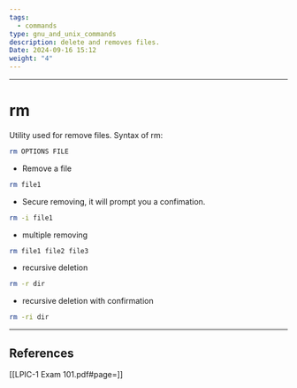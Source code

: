 ```yaml
---
tags:
  - commands
type: gnu_and_unix_commands
description: delete and removes files.
Date: 2024-09-16 15:12
weight: "4"
---
```


___
# rm

Utility used for remove files.
Syntax of rm:

```bash
rm OPTIONS FILE
```

- Remove a file
```bash
rm file1
```

- Secure removing, it will prompt you a confimation.
```bash
rm -i file1
```

- multiple removing
```bash
rm file1 file2 file3
```

- recursive deletion
```bash
rm -r dir
```

- recursive deletion with confirmation
```bash
rm -ri dir
```

___
## References
[[LPIC-1 Exam 101.pdf#page=]]